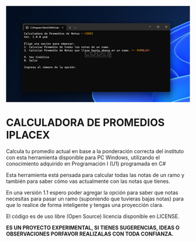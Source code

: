
<img align="center" src="https://raw.githubusercontent.com/fmendezy/Calculadora-de-Promedios-IPLACEX/main/assets/1.png" alt="fmendezy" />

# CALCULADORA DE PROMEDIOS IPLACEX
Calcula tu promedio actual en base a la ponderación correcta del instituto con esta herramienta disponible para PC Windows, utilizando el conocimiento adquirido en Programación I (U1) programada en C#

Esta herramienta está pensada para calcular todas las notas de un ramo y también para saber cómo vas actualmente con las notas que tienes.

En una versión 1.1 espero poder agregar la opción para saber que notas necesitas para pasar un ramo (suponiendo que tuvieras bajas notas) para que lo realice de forma inteligente y tengas una proyección clara.

El código es de uso libre (Open Source) licencia disponible en LICENSE.

**ES UN PROYECTO EXPERIMENTAL, SI TIENES SUGERENCIAS, IDEAS O OBSERVACIONES PORFAVOR REALIZALAS CON TODA CONFIANZA.**
